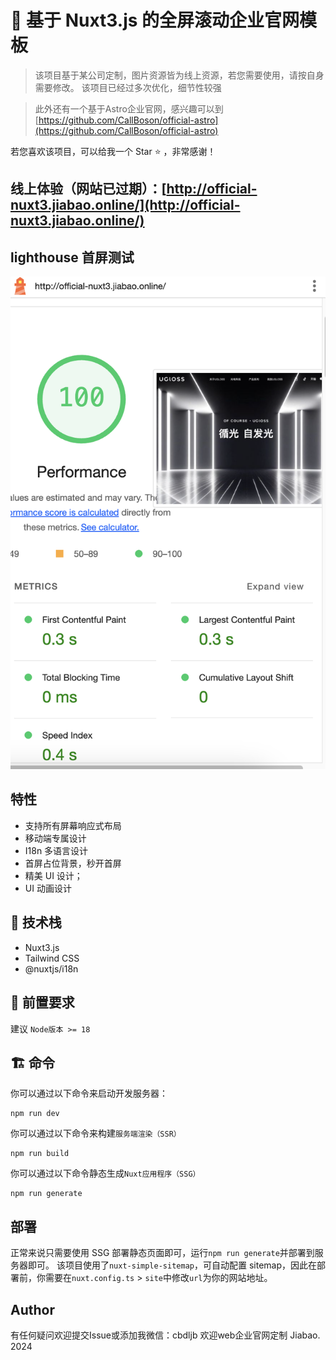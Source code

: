 # 🚀 基于 Nuxt3.js 的全屏滚动企业官网模板

> 该项目基于某公司定制，图片资源皆为线上资源，若您需要使用，请按自身需要修改。
> 该项目已经过多次优化，细节性较强

> 此外还有一个基于Astro企业官网，感兴趣可以到 [https://github.com/CallBoson/official-astro](https://github.com/CallBoson/official-astro)

若您喜欢该项目，可以给我一个 Star ⭐️ ，非常感谢！

## 线上体验（网站已过期）：[http://official-nuxt3.jiabao.online/](http://official-nuxt3.jiabao.online/)

## lighthouse 首屏测试

![测试结果](image.png)

## 特性

- 支持所有屏幕响应式布局
- 移动端专属设计
- I18n 多语言设计
- 首屏占位背景，秒开首屏
- 精美 UI 设计；
- UI 动画设计

## 🧰 技术栈

- Nuxt3.js
- Tailwind CSS
- @nuxtjs/i18n

## 🎯 前置要求

建议 `Node版本 >= 18`

## 🏗️ 命令

你可以通过以下命令来启动开发服务器：

```
npm run dev
```

你可以通过以下命令来构建`服务端渲染（SSR）`

```
npm run build
```

你可以通过以下命令静态生成`Nuxt应用程序（SSG）`

```
npm run generate
```

## 部署

正常来说只需要使用 SSG 部署静态页面即可，运行`npm run generate`并部署到服务器即可。
该项目使用了`nuxt-simple-sitemap`，可自动配置 sitemap，因此在部署前，你需要在`nuxt.config.ts` > `site`中修改`url`为你的网站地址。

## Author

有任何疑问欢迎提交Issue或添加我微信：cbdljb
欢迎web企业官网定制
Jiabao. 2024
